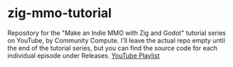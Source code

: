 # zig-mmo-tutorial
Repository for the "Make an Indie MMO with Zig and Godot" tutorial series on YouTube, by Community Compute.
I'll leave the actual repo empty until the end of the tutorial series, but you can find the source code for each individual episode under Releases.
[YouTube Playlist](https://www.youtube.com/watch?v=4CUGMRD3UwU&list=PLXQa9sgPVyqXSgo36Gx5_ELEB2isQakoc&pp=gAQB)
